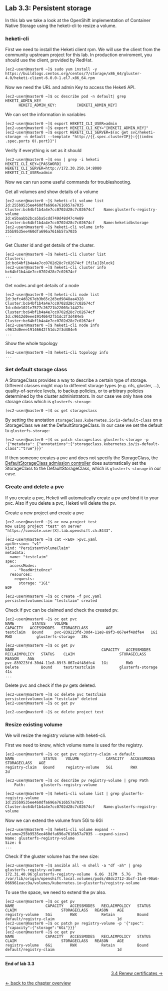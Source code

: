 ## Lab 3.3: Persistent storage

In this lab we take a look at the OpenShift implementation of Container Native Storage using the heketi-cli to resize a volume.


### heketi-cli

First we need to install the Heketi client rpm. We will use the client from the community upstream project for this lab. In production enviroment, you should use the client, provided by RedHat.
```
[ec2-user@master0 ~]$ sudo yum install -y https://buildlogs.centos.org/centos/7/storage/x86_64/gluster-4.0/heketi-client-6.0.0-1.el7.x86_64.rpm
```

Now we need the URL and admin Key to access the Heketi API.
```
[ec2-user@master0 ~]$ oc describe pod -n default| grep HEKETI_ADMIN_KEY
      HEKETI_ADMIN_KEY:			[HEKETI_ADMIN_KEY]
```

We can set the information in variables
```
[ec2-user@master0 ~]$ export HEKETI_CLI_USER=admin
[ec2-user@master0 ~]$ export HEKETI_CLI_KEY="[HEKETI_ADMIN_KEY]"
[ec2-user@master0 ~]$ export HEKETI_CLI_SERVER=$(oc get svc/heketi-storage -n default --template "http://{{.spec.clusterIP}}:{{(index .spec.ports 0).port}}")
```

Verify if everything is set as it should
```
[ec2-user@master0 ~]$ env | grep -i heketi
HEKETI_CLI_KEY=[PASSWORD]
HEKETI_CLI_SERVER=http://172.30.250.14:8080
HEKETI_CLI_USER=admin
```

Now we can run some useful commands for troubleshooting.

Get all volumes and show details of a volume
```
[ec2-user@master0 ~]$ heketi-cli volume list
Id:255b9535ee460dfa696a7616b57a7035    Cluster:bc64bf1b4a4e7cc0702d28c7c02674cf    Name:glusterfs-registry-volume
Id:e5baabb2bca5ba5cdd749d48d47c4e89    Cluster:bc64bf1b4a4e7cc0702d28c7c02674cf    Name:heketidbstorage
[ec2-user@master0 ~]$ heketi-cli volume info 255b9535ee460dfa696a7616b57a7035
...
```

Get Cluster id and get details of the cluster.
```
[ec2-user@master0 ~]$ heketi-cli cluster list
Clusters:
Id:bc64bf1b4a4e7cc0702d28c7c02674cf [file][block]
[ec2-user@master0 ~]$ heketi-cli cluster info bc64bf1b4a4e7cc0702d28c7c02674cf
...
```

Get nodes and get details of a node
```
[ec2-user@master0 ~]$ heketi-cli node list
Id:3efc4d8267eb3b65c2d3ed9848aa4328	Cluster:bc64bf1b4a4e7cc0702d28c7c02674cf
Id:c0de1021e7577c26721b22003c14427c	Cluster:bc64bf1b4a4e7cc0702d28c7c02674cf
Id:c9612d0eee19146642f51dc2f3d484e5	Cluster:bc64bf1b4a4e7cc0702d28c7c02674cf
[ec2-user@master0 ~]$ heketi-cli node info c9612d0eee19146642f51dc2f3d484e5
...
```

Show the whole topology
```
[ec2-user@master0 ~]$ heketi-cli topology info
...
```


### Set default storage class

A StorageClass provides a way to describe a certain type of storage. Different classes might map to different storage types (e.g. nfs, gluster, ...), quality-of-service levels, to backup policies, or to arbitrary policies determined by the cluster administrators. In our case we only have one storage class which is `glusterfs-storage`:
```
[ec2-user@master0 ~]$ oc get storageclass
```

By setting the anotation `storageclass.kubernetes.io/is-default-class` on a StorageClass we set the DefaultStorageClass. In our case we set the default to `glusterfs-storage`:
```
[ec2-user@master0 ~]$ oc patch storageclass glusterfs-storage -p  '{"metadata": {"annotations":{"storageclass.kubernetes.io/is-default-class":"true"}}}'
```
If then someone creates a pvc and does not specify the StorageClass, the [DefaultStorageClass admission controller](https://kubernetes.io/docs/admin/admission-controllers/#defaultstorageclass) does automatically set the StorageClass to the DefaultStorageClass, which is `glusterfs-storage` in our case.


### Create and delete a pvc

If you create a pvc, Heketi will automatically create a pv and bind it to your pvc. Also if you delete a pvc, Heketi will delete the pv.

Create a new project and create a pvc
```
[ec2-user@master0 ~]$ oc new-project test
Now using project "test" on server "https://console.user[X].lab.openshift.ch:8443".
...
[ec2-user@master0 ~]$ cat <<EOF >pvc.yaml
apiVersion: "v1"
kind: "PersistentVolumeClaim"
metadata:
  name: "testclaim"
spec:
  accessModes:
    - "ReadWriteOnce"
  resources:
    requests:
      storage: "1Gi"
EOF

[ec2-user@master0 ~]$ oc create -f pvc.yaml
persistentvolumeclaim "testclaim" created
```

Check if pvc can be claimed and check the created pv.
```
[ec2-user@master0 ~]$ oc get pvc
NAME        STATUS    VOLUME                                     CAPACITY   ACCESSMODES   STORAGECLASS        AGE
testclaim   Bound     pvc-839223fd-30d4-11e8-89f3-067e4f48dfe4   1Gi        RWO           glusterfs-storage   38s

[ec2-user@master0 ~]$ oc get pv
NAME                                       CAPACITY   ACCESSMODES   RECLAIMPOLICY   STATUS    CLAIM                    STORAGECLASS        REASON    AGE
pvc-839223fd-30d4-11e8-89f3-067e4f48dfe4   1Gi        RWO           Delete          Bound     test/testclaim           glusterfs-storage             41s
...
```

Delete pvc and check if the pv gets deleted.
```
[ec2-user@master0 ~]$ oc delete pvc testclaim
persistentvolumeclaim "testclaim" deleted
[ec2-user@master0 ~]$ oc get pv

[ec2-user@master0 ~]$ oc delete project test
```


### Resize existing volume

We will resize the registry volume with heketi-cli.

First we need to know, which volume name is used for the registry.
```
[ec2-user@master0 ~]$ oc get pvc registry-claim -n default
NAME             STATUS    VOLUME            CAPACITY   ACCESSMODES   STORAGECLASS   AGE
registry-claim   Bound     registry-volume   5Gi        RWX                          2d

[ec2-user@master0 ~]$ oc describe pv registry-volume | grep Path
    Path:		glusterfs-registry-volume

[ec2-user@master0 ~]$ heketi-cli volume list | grep glusterfs-registry-volume
Id:255b9535ee460dfa696a7616b57a7035    Cluster:bc64bf1b4a4e7cc0702d28c7c02674cf    Name:glusterfs-registry-volume

```

Now we can extend the volume from 5Gi to 6Gi
```
[ec2-user@master0 ~]$ heketi-cli volume expand --volume=255b9535ee460dfa696a7616b57a7035 --expand-size=1
Name: glusterfs-registry-volume
Size: 6
...
```
Check if the gluster volume has the new size:
```
[ec2-user@master0 ~]$ ansible all -m shell -a "df -ah" | grep glusterfs-registry-volume
172.31.40.96:glusterfs-registry-volume  6.0G  317M  5.7G   3% /var/lib/origin/openshift.local.volumes/pods/d8dc2712-3bcf-11e8-90a6-066961eacc9a/volumes/kubernetes.io~glusterfs/registry-volume
```

To use the space, we need to extend the pv also.
```
[ec2-user@master0 ~]$ oc get pv
NAME              CAPACITY   ACCESSMODES   RECLAIMPOLICY   STATUS    CLAIM                    STORAGECLASS   REASON    AGE
registry-volume   5Gi        RWX           Retain          Bound     default/registry-claim                            1d
[ec2-user@master0 ~]$ oc patch pv registry-volume -p '{"spec":{"capacity":{"storage":"6Gi"}}}'
[ec2-user@master0 ~]$ oc get pv
NAME              CAPACITY   ACCESSMODES   RECLAIMPOLICY   STATUS    CLAIM                    STORAGECLASS   REASON    AGE
registry-volume   6Gi        RWX           Retain          Bound     default/registry-claim                            1d
```

---

**End of lab 3.3**

<p width="100px" align="right"><a href="34_renew_certificates.md">3.4 Renew certificates →</a></p>

[← back to the chapter overview](30_daily_business.md)
